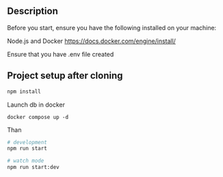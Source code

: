 ## Description

Before you start, ensure you have the following installed on your machine:

Node.js and
Docker https://docs.docker.com/engine/install/

Ensure that you have .env file created

## Project setup after cloning

```bash
npm install
```
Launch db in docker
```
docker compose up -d
```
Than

```bash
# development
npm run start

# watch mode
npm run start:dev
